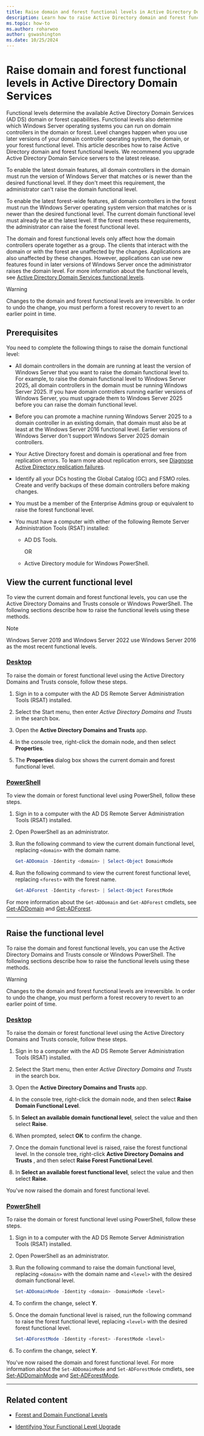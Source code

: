 ```yaml
---
title: Raise domain and forest functional levels in Active Directory Domain Services on Windows Server
description: Learn how to raise Active Directory domain and forest functional levels on Windows Server
ms.topic: how-to
ms.author: roharwoo
author: gswashington
ms.date: 10/25/2024
---
```

# Raise domain and forest functional levels in Active Directory Domain Services

Functional levels determine the available Active Directory Domain Services (AD DS) domain or forest capabilities. Functional levels also determine which Windows Server operating systems you can run on domain controllers in the domain or forest. Level changes happen when you use later versions of your domain controller operating system, the domain, or your forest functional level. This article describes how to raise Active Directory domain and forest functional levels. We recommend you upgrade Active Directory Domain Service servers to the latest release.

To enable the latest domain features, all domain controllers in the domain must run the version of Windows Server that matches or is newer than the desired functional level. If they don't meet this requirement, the administrator can't raise the domain functional level.

To enable the latest forest-wide features, all domain controllers in the forest must run the Windows Server operating system version that matches or is newer than the desired functional level. The current domain functional level must already be at the latest level. If the forest meets these requirements, the administrator can raise the forest functional level.

The domain and forest functional levels only affect how the domain controllers operate together as a group. The clients that interact with the domain or with the forest are unaffected by the changes. Applications are also unaffected by these changes. However, applications can use new features found in later versions of Windows Server once the administrator raises the domain level. For more information about the functional levels, see [Active Directory Domain Services functional levels](/windows-server/identity/ad-ds/active-directory-functional-levels).

> [!WARNING]
> Changes to the domain and forest functional levels are irreversible. In order to undo the change, you must perform a forest recovery to revert to an earlier point in time.

## Prerequisites

You need to complete the following things to raise the domain functional level:

- All domain controllers in the domain are running at least the version of Windows Server that you want to raise the domain functional level to. For example, to raise the domain functional level to Windows Server 2025, all domain controllers in the domain must be running Windows Server 2025. If you have domain controllers running earlier versions of Windows Server, you must upgrade them to Windows Server 2025 before you can raise the domain functional level.

- Before you can promote a machine running Windows Server 2025 to a domain controller in an existing domain, that domain must also be at least at the Windows Server 2016 functional level. Earlier versions of Windows Server don't support Windows Server 2025 domain controllers.

- Your Active Directory forest and domain is operational and free from replication errors. To learn more about replication errors, see [Diagnose Active Directory replication failures](/troubleshoot/windows-server/active-directory/diagnose-replication-failures).

- Identify all your DCs hosting the Global Catalog (GC) and FSMO roles. Create and verify backups of these domain controllers before making changes.

- You must be a member of the Enterprise Admins group or equivalent to raise the forest functional level.

- You must have a computer with either of the following Remote Server Administration Tools (RSAT) installed:

  - AD DS Tools.

    OR

  - Active Directory module for Windows PowerShell.

## View the current functional level

To view the current domain and forest functional levels, you can use the Active Directory Domains and Trusts console or Windows PowerShell. The following sections describe how to raise the functional levels using these methods.

> [!NOTE]
> Windows Server 2019 and Windows Server 2022 use Windows Server 2016 as the most recent functional levels.

### [Desktop](#tab/desktop)

To raise the domain or forest functional level using the Active Directory Domains and Trusts console, follow these steps.

1. Sign in to a computer with the AD DS Remote Server Administration Tools (RSAT) installed.

1. Select the Start menu, then enter _Active Directory Domains and Trusts_ in the search box.

1. Open the **Active Directory Domains and Trusts** app.

1. In the console tree, right-click the domain node, and then select **Properties**.

1. The **Properties** dialog box shows the current domain and forest functional level.

### [PowerShell](#tab/PowerShell)

To view the domain or forest functional level using PowerShell, follow these steps.

1. Sign in to a computer with the AD DS Remote Server Administration Tools (RSAT) installed.

1. Open PowerShell as an administrator.

1. Run the following command to view the current domain functional level, replacing `<domain>` with the domain name.

   ```powershell
   Get-ADDomain -Identity <domain> | Select-Object DomainMode
   ```

1. Run the following command to view the current forest functional level, replacing `<forest>` with the forest name.

   ```powershell
   Get-ADForest -Identity <forest> | Select-Object ForestMode
   ```

For more information about the `Get-ADDomain` and `Get-ADForest` cmdlets, see [Get-ADDomain](/powershell/module/activedirectory/get-addomain) and [Get-ADForest](/powershell/module/activedirectory/get-adforest).

---

## Raise the functional level

To raise the domain and forest functional levels, you can use the Active Directory Domains and Trusts console or Windows PowerShell. The following sections describe how to raise the functional levels using these methods.

> [!WARNING]
> Changes to the domain and forest functional levels are irreversible. In order to undo the change, you must perform a forest recovery to revert to an earlier point of time.

### [Desktop](#tab/desktop)

To raise the domain or forest functional level using the Active Directory Domains and Trusts console, follow these steps.

1. Sign in to a computer with the AD DS Remote Server Administration Tools (RSAT) installed.

1. Select the Start menu, then enter _Active Directory Domains and Trusts_ in the search box.

1. Open the **Active Directory Domains and Trusts** app.

1. In the console tree, right-click the domain node, and then select **Raise Domain Functional Level**.

1. In **Select an available domain functional level**, select the value and then select **Raise**.

1. When prompted, select **OK** to confirm the change.

1. Once the domain functional level is raised, raise the forest functional level. In the console tree, right-click **Active Directory Domains and Trusts** , and then select **Raise Forest Functional Level**.

1. In **Select an available forest functional level**, select the value and then select **Raise**.

You've now raised the domain and forest functional level.

### [PowerShell](#tab/PowerShell)

To raise the domain or forest functional level using PowerShell, follow these steps.

1. Sign in to a computer with the AD DS Remote Server Administration Tools (RSAT) installed.

1. Open PowerShell as an administrator.

1. Run the following command to raise the domain functional level, replacing `<domain>` with the domain name and `<level>` with the desired domain functional level.
  
      ```powershell
      Set-ADDomainMode -Identity <domain> -DomainMode <level>
      ```

1. To confirm the change, select **Y**.

1. Once the domain functional level is raised, run the following command to raise the forest functional level, replacing `<level>` with the desired forest functional level.

      ```powershell
      Set-ADForestMode -Identity <forest> -ForestMode <level>
      ```

1. To confirm the change, select **Y**.

You've now raised the domain and forest functional level. For more information about the `Set-ADDomainMode` and `Set-ADForestMode` cmdlets, see [Set-ADDomainMode](/powershell/module/activedirectory/set-addomainmode) and [Set-ADForestMode](/powershell/module/activedirectory/set-adforestmode).

---

## Related content

- [Forest and Domain Functional Levels](../active-directory-functional-levels.md)

- [Identifying Your Functional Level Upgrade](Identifying-Your-Functional-Level-Upgrade.md)
